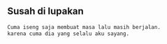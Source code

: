 ## Susah di lupakan

```bash
Cuma iseng saja membuat masa lalu masih berjalan. 
karena cuma dia yang selalu aku sayang.
```
